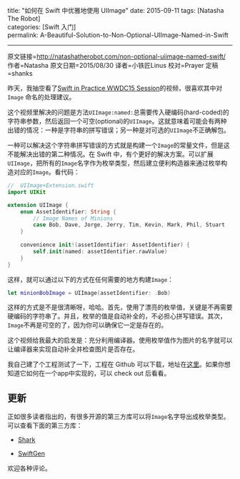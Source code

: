 title: "如何在 Swift 中优雅地使用 UIImage"
date: 2015-09-11 
tags: [Natasha The Robot]  
categories: [Swift 入门]  
permalink: A-Beautiful-Solution-to-Non-Optional-UIImage-Named-in-Swift

---
原文链接=http://natashatherobot.com/non-optional-uiimage-named-swift/
作者=Natasha
原文日期=2015/08/30
译者=小铁匠Linus
校对=Prayer
定稿=shanks


昨天，我抽空看了[Swift in Practice WWDC15 Session](https://developer.apple.com/videos/wwdc/2015/?id=411)的视频，很喜欢其中对 `Image` 命名的处理建议。

这个视频里解决的问题是方法`UIImage:named:`总需要传入硬编码(hard-coded)的字符串参数，然后返回一个可空(optional)的`UIImage`。这就意味着可能会有两种出错的情况：一种是字符串的拼写错误；另一种是对可选的`UIImage`不正确解包。


<!--more-->
一种可以解决这个字符串拼写错误的方式就是构建一个`Image`的常量文件，但是这不能解决出错的第二种情况。在 Swift 中，有个更好的解决方案。可以扩展`UIImage`，把所有的`Image`名字作为枚举类型，然后建立便利构造器来通过枚举构造对应的`Image`。看代码：

```swift
//  UIImage+Extension.swift
import UIKit

extension UIImage {
    enum AssetIdentifier: String {
        // Image Names of Minions
        case Bob, Dave, Jorge, Jerry, Tim, Kevin, Mark, Phil, Stuart
    }
    
    convenience init!(assetIdentifier: AssetIdentifier) {
        self.init(named: assetIdentifier.rawValue)
    }
}
```

这样，就可以通过以下的方式在任何需要的地方构建`Image`：

```swift
let minionBobImage = UIImage(assetIdentifier: .Bob)
```

这样的方式是不是很清晰呀，哈哈。首先，使用了漂亮的枚举值，关键是不再需要硬编码的字符串了。并且，枚举的值是自动补全的，不必担心拼写错误。其次，`Image`不再是可空的了，因为你可以确保它一定是存在的。

这个视频给我最大的启发是：充分利用编译器。使用枚举值作为图片的名字就可以让编译器来实现自动补全并检查图片是否存在。

我自己建了个工程测试了一下，工程在 Github 可以下载，地址在[这里](https://github.com/NatashaTheRobot/ImageNamingInSwift)。如果你想知道它如何在一个app中实现的，可以 check out 后看看。

## 更新

正如很多读者指出的，有很多开源的第三方库可以将`Image`名字导出成枚举类型。
可以查看下面的第三方库：

* [Shark](https://github.com/kaandedeoglu/Shark)

* [SwiftGen](https://github.com/AliSoftware/SwiftGen)

欢迎各种评论。
